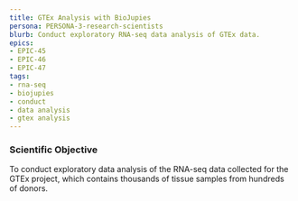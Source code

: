 ```yaml
---
title: GTEx Analysis with BioJupies
persona: PERSONA-3-research-scientists
blurb: Conduct exploratory RNA-seq data analysis of GTEx data.
epics:
- EPIC-45
- EPIC-46
- EPIC-47
tags:
- rna-seq
- biojupies
- conduct
- data analysis
- gtex analysis
---
```

### Scientific Objective

To conduct exploratory data analysis of the RNA-seq data collected for the GTEx project, which contains thousands of tissue samples from hundreds of donors.